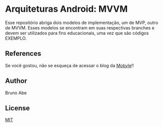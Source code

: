 # Arquiteturas Android: MVVM 
Esse repositório abriga dois modelos de implementação, um de MVP, outro de MVVM. 
Esses modelos se encontram em suas respectivas branches e devem ser utilizados para fins
educacionais, uma vez que são códigos EXEMPLO.

## References
Se você gostou, não se esqueça de acessar o blog da [Mobyle](https://mobyleofficial.medium.com/)!!

## Author
Bruno Abe

## License
[MIT](https://choosealicense.com/licenses/mit/)
